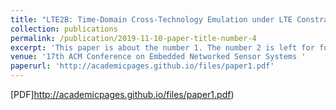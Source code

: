 ```yaml
---
title: "LTE2B: Time-Domain Cross-Technology Emulation under LTE Constraints"
collection: publications
permalink: /publication/2019-11-10-paper-title-number-4
excerpt: 'This paper is about the number 1. The number 2 is left for future work.'
venue: '17th ACM Conference on Embedded Networked Sensor Systems '
paperurl: 'http://academicpages.github.io/files/paper1.pdf'
---
```

[PDF]http://academicpages.github.io/files/paper1.pdf)

